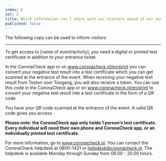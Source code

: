 ```yaml
---
index: 6
set: 2
title: Which information can I share with our visitors ahead of our event?
published: false
---
```

The following copy can be used to inform visitors:

---
To get access to [name of event/activity], you need a digital or printed test certificate in addition to your entrance ticket.

In the CoronaCheck app or on www.coronacheck.nl/en/print you can convert your negative test result into a test certificate which you can get scanned at the entrance of the event. When receiving your negative test result from Testen voor Toegang, you will also receive a token. You can use this code in the CoronaCheck app or on www.coronacheck.nl/en/print to convert your negative test result into a test certificate in the form of a QR code.

You have your QR code scanned at the entrance of the event. A valid QR code gives you access. 

**Please note: the CoronaCheck app only holds 1 person’s test certificate. Every individual will need their own phone and CoronaCheck app, or an individually printed test certificate.**

For more information, go to www.coronacheck.nl. You can contact the CoronaCheck helpdesk at 0800-1421 or helpdesk@coronacheck.nl. The helpdesk is available Monday through Sunday from 08.00 - 20.00 hours.

